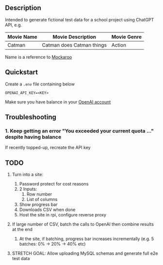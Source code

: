 ## Description

Intended to generate fictional test data for a school project using ChatGPT API, e.g. 

| Movie Name | Movie Description | Movie Genre | 
|------------|-------------------|-------------|
| Catman | Catman does Catman things | Action |

Name is a reference to [Mockaroo](https://www.mockaroo.com/)

## Quickstart

Create a `.env` file containing below

```
OPENAI_API_KEY=<KEY>
```

Make sure you have balance in your [OpenAI account](https://platform.openai.com/account/billing/overview)

## Troubleshooting

### 1. Keep getting an error "You exceeded your current quota ..." despite having balance

If recently topped-up, recreate the API key


## TODO 

1. Turn into a site: 
   1. Password protect for cost reasons
   2. 2 Inputs: 
      1. Row number
      2. List of columns
   3. Show progress bar
   4. Downloads CSV when done
   5. Host the site in rpi, configure reverse proxy

2. If large number of CSV, batch the calls to OpenAI then combine results at the end 
   1. At the site, if batching, progress bar increases incrementally (e.g. 5 batches: 0% -> 20% -> 40% etc)

3. STRETCH GOAL: Allow uploading MySQL schemas and generate full e2e test data